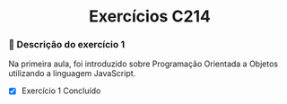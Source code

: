 <h1 align="center">Exercícios C214</h1>

### :mag_right: Descrição do exercício 1
<p>Na primeira aula, foi introduzido sobre Programação Orientada a Objetos utilizando a linguagem JavaScript.</p>

- [x] Exercício 1 Concluído


